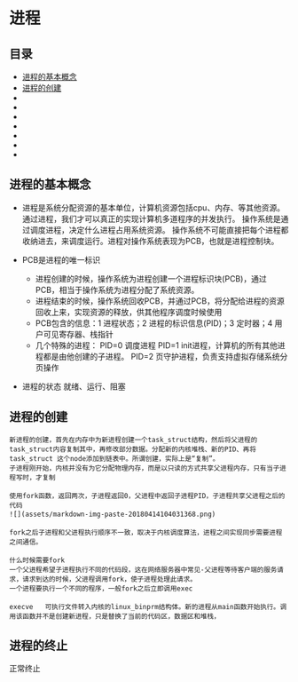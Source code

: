 进程
======
目录
-----
 + [进程的基本概念]()
 + [进程的创建](#title_02)
 + [](#title_03)
 + [](#title_04)
 + [](#title_05)
 + [](#title_06)
 + [](#title_07)
 + [](#title_08)
 + [](#title_09)

## <span id='title_01'>进程的基本概念</span>
  + 进程是系统分配资源的基本单位，计算机资源包括cpu、内存、等其他资源。通过进程，我们才可以真正的实现计算机多道程序的并发执行。
    操作系统是通过调度进程，决定什么进程占用系统资源。
    操作系统不可能直接把每个进程都收纳进去，来调度运行。进程对操作系统表现为PCB，也就是进程控制块。

  + PCB是进程的唯一标识
    - 进程创建的时候，操作系统为进程创建一个进程标识块(PCB)，通过PCB，相当于操作系统为进程分配了系统资源。
    - 进程结束的时候，操作系统回收PCB，并通过PCB，将分配给进程的资源回收上来，实现资源的释放，供其他程序调度时候使用
    - PCB包含的信息：1 进程状态；2 进程的标识信息(PID)；3 定时器；4 用户可见寄存器、栈指针
    - 几个特殊的进程：
      PID=0     调度进程
      PID=1     init进程，计算机的所有其他进程都是由他创建的子进程。
      PID=2     页守护进程，负责支持虚拟存储系统分页操作
  + 进程的状态
    就绪、运行、阻塞

## <span id='title_02'>进程的创建</span>
    新进程的创建，首先在内存中为新进程创建一个task_struct结构，然后将父进程的task_struct内容复制其中，再修改部分数据。分配新的内核堆栈、新的PID、再将task_struct 这个node添加到链表中。所谓创建，实际上是“复制”。
    子进程刚开始，内核并没有为它分配物理内存，而是以只读的方式共享父进程内存，只有当子进程写时，才复制

    使用fork函数，返回两次，子进程返回0，父进程中返回子进程PID，子进程共享父进程之后的代码
    ![](assets/markdown-img-paste-20180414104031368.png)

    fork之后子进程和父进程执行顺序不一致，取决于内核调度算法，进程之间实现同步需要进程之间通信。

    什么时候需要fork
    一个父进程希望子进程执行不同的代码段，这在网络服务器中常见-父进程等待客户端的服务请求，请求到达的时候，父进程调用fork，使子进程处理此请求。
    一个进程要执行一个不同的程序，一般fork之后立即调用exec

    execve   可执行文件转入内核的linux_binprm结构体。新的进程从main函数开始执行。调用该函数并不是创建新进程，只是替换了当前的代码区，数据区和堆栈，

## <span id='title_03'>进程的终止</span>
   正常终止
